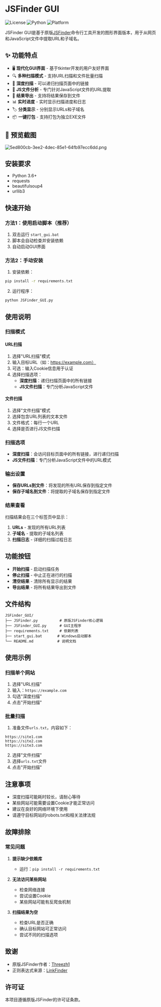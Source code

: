 # JSFinder GUI

![License](https://img.shields.io/badge/license-MIT-blue.svg)
![Python](https://img.shields.io/badge/python-3.6%2B-blue.svg)
![Platform](https://img.shields.io/badge/platform-Windows%20%7C%20Linux%20%7C%20macOS-lightgrey.svg)

JSFinder GUI是基于原版[JSFinder](https://github.com/Threezh1/JSFinder)命令行工具开发的图形界面版本，用于从网页和JavaScript文件中提取URL和子域名。

## ✨ 功能特点

- 🖥️ **现代化GUI界面** - 基于tkinter开发的用户友好界面
- 🔍 **多种扫描模式** - 支持URL扫描和文件批量扫描
- 🚀 **深度扫描** - 可以递归扫描页面中的链接
- 📄 **JS文件分析** - 专门针对JavaScript文件的URL提取
- 💾 **结果导出** - 支持将结果保存到文件
- 📊 **实时进度** - 实时显示扫描进度和日志
- 🏷️ **分类显示** - 分别显示URLs和子域名
- 📦 **一键打包** - 支持打包为独立EXE文件

## 🎯 预览截图

![5ed800cb-3ee2-4dec-85e1-64fb97ecc6dd.png](https://s2.loli.net/2025/08/07/Lf3mwNPFST4lVtQ.png)

## 安装要求

- Python 3.6+
- requests
- beautifulsoup4
- urllib3

## 快速开始

### 方法1：使用启动脚本（推荐）

1. 双击运行 `start_gui.bat`
2. 脚本会自动检查并安装依赖
3. 自动启动GUI界面

### 方法2：手动安装

1. 安装依赖：
```bash
pip install -r requirements.txt
```

2. 运行程序：
```bash
python JSFinder_GUI.py
```

## 使用说明

### 扫描模式

#### URL扫描
1. 选择"URL扫描"模式
2. 输入目标URL（如：https://example.com）
3. 可选：输入Cookie信息用于认证
4. 选择扫描选项：
   - **深度扫描**：递归扫描页面中的所有链接
   - **JS文件扫描**：专门分析JavaScript文件

#### 文件扫描
1. 选择"文件扫描"模式
2. 选择包含URL列表的文本文件
3. 文件格式：每行一个URL
4. 选择是否进行JS文件扫描

### 扫描选项

- **深度扫描**：会访问目标页面中的所有链接，进行递归扫描
- **JS文件扫描**：专门分析JavaScript文件中的URL模式

### 输出设置

- **保存URLs到文件**：将发现的所有URL保存到指定文件
- **保存子域名到文件**：将提取的子域名保存到指定文件

### 结果查看

扫描结果会在三个标签页中显示：

1. **URLs** - 发现的所有URL列表
2. **子域名** - 提取的子域名列表  
3. **扫描日志** - 详细的扫描过程日志

## 功能按钮

- **开始扫描** - 启动扫描任务
- **停止扫描** - 中止正在进行的扫描
- **清空结果** - 清除所有显示的结果
- **导出结果** - 将所有结果导出到文件

## 文件结构

```
JSFinder_GUI/
├── JSFinder.py          # 原版JSFinder核心逻辑
├── JSFinder_GUI.py      # GUI主程序
├── requirements.txt     # 依赖列表
├── start_gui.bat       # Windows启动脚本
└── README.md           # 说明文档
```

## 使用示例

### 扫描单个网站
1. 选择"URL扫描"
2. 输入：`https://example.com`
3. 勾选"深度扫描"
4. 点击"开始扫描"

### 批量扫描
1. 准备文件`urls.txt`，内容如下：
```
https://site1.com
https://site2.com
https://site3.com
```
2. 选择"文件扫描"
3. 选择`urls.txt`文件
4. 点击"开始扫描"

## 注意事项

- 深度扫描可能耗时较长，请耐心等待
- 某些网站可能需要设置Cookie才能正常访问
- 建议在良好的网络环境下使用
- 请遵守目标网站的robots.txt和相关法律法规

## 故障排除

### 常见问题

1. **提示缺少依赖库**
   - 运行：`pip install -r requirements.txt`

2. **无法访问某些网站**
   - 检查网络连接
   - 尝试设置Cookie
   - 某些网站可能有反爬虫机制

3. **扫描结果为空**
   - 检查URL是否正确
   - 确认目标网站可正常访问
   - 尝试不同的扫描选项

## 致谢

- 原版JSFinder作者：[Threezh1](https://threezh1.github.io/)
- 正则表达式来源：[LinkFinder](https://github.com/GerbenJavado/LinkFinder)

## 许可证

本项目遵循原版JSFinder的许可证条款。
